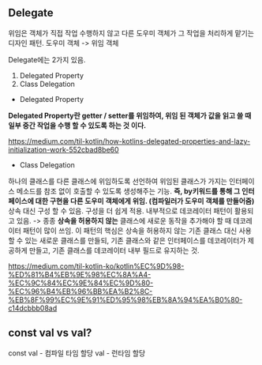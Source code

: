 ## Delegate

위임은 객체가 직접 작업 수행하지 않고 다른 도우미 객체가 그 작업을 처리하게 맡기는 디자인 패턴. 도우미 객체 -> 위임 객체

Delegate에는 2가지 있음. 
1. Delegated Property
2. Class Delegation

- Delegated Property

**Delegated Property란 getter / setter를 위임하여, 위임 된 객체가 값을 읽고 쓸 때 일부 중간 작업을 수행 할 수 있도록 하는 것 이다.**

https://medium.com/til-kotlin/how-kotlins-delegated-properties-and-lazy-initialization-work-552cbad8be60


- Class Delegation

하나의 클래스를 다른 클래스에 위임하도록 선언하여 위임된 클래스가 가지는 인터페이스 메소드를 참조 없이 호출할 수 있도록 생성해주는 기능. **즉, by키워드를 통해 그 인터페이스에 대한 구현을 다른 도우미 객체에게 위임. (컴파일러가 도우미 객체를 만들어줌)**
상속 대신 구성 할 수 있음. 구성을 더 쉽게 적용.
내부적으로 데코레이터 패턴이 활용되고 있음. -> 종종 **상속을 허용하지 않는** 클래스에 새로운 동작을 추가해야 할 때 데코레이터 패턴이 많이 쓰임.
이 패턴의 핵심은 상속을 허용하지 않는 기존 클래스 대신 사용할 수 있는 새로운 클래스를 만들되, 기존 클래스와 같은 인터페이스를 데코레이터가 제공하게 만들고, 기존 클래스를 데코레이터 내부 필드로 유지하는 것.

https://medium.com/til-kotlin-ko/kotlin%EC%9D%98-%ED%81%B4%EB%9E%98%EC%8A%A4-%EC%9C%84%EC%9E%84%EC%9D%80-%EC%96%B4%EB%96%BB%EA%B2%8C-%EB%8F%99%EC%9E%91%ED%95%98%EB%8A%94%EA%B0%80-c14dcbbb08ad


## const val vs val?

const val - 컴파일 타임 할당
val - 런타임 할당

